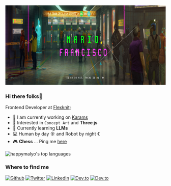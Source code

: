 <img alt="banner" src="https://github.com/happymalyo/happymalyo/blob/main/img/banner.png" width="900" height="250"/>

### Hi there folks👋

Frontend Developer at [Flexknit](https://www.flexknit.com/);

- :rocket: I am currently working on [Karams](https://karams.vercel.app/)
- :monocle_face: Interested in <code>Concept Art</code> and **Three js**
- :seedling: Currently learning **LLMs**
- 💻 Human by day **☼** and Robot by night **☾**
- :video_game: **Chess** ... Ping me [here](https://www.chess.com/member/m4lyod4iki)


 <img align="center" src="https://github-readme-stats.vercel.app/api/top-langs/?username=happymalyo&layout=compact&theme=tokyonight" alt="happymalyo's top languages"/>




<h3>Where to find me </h3>
<p><a href="https://github.com/happymalyo" target="_blank"><img alt="Github" src="https://img.shields.io/badge/GitHub-%2312100E.svg?&style=for-the-badge&logo=Github&logoColor=white" /></a> <a href="https://x.com/happymalyo" target="_blank"><img alt="Twitter" src="https://img.shields.io/badge/twitter-%231DA1F2.svg?&style=for-the-badge&logo=twitter&logoColor=white" /></a> <a href="https://www.linkedin.com/in/mario-francisco-randrianandrasana-b64151196/" target="_blank"><img alt="LinkedIn" src="https://img.shields.io/badge/linkedin-%230077B5.svg?&style=for-the-badge&logo=linkedin&logoColor=white" /></a> <a href="https://dev.to/happymalyo" target="_blank"><img alt="Dev.to" src="https://img.shields.io/badge/dev.to-0A0A0A?style=for-the-badge&logo=dev.to&logoColor=white" /></a>
<a href="https://app.daily.dev/happymalyo target="_blank"><img alt="Dev.to" src="https://img.shields.io/badge/daily.dev-CE3DF3?style=for-the-badge&logo=daily.dev&logoColor=white" /></a>
</p>

